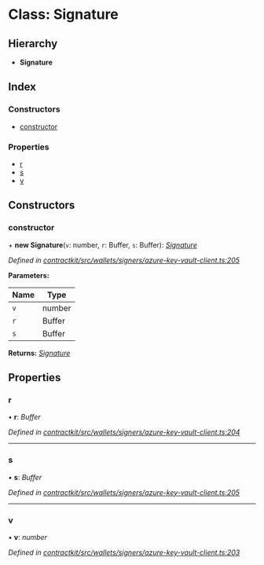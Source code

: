 # Class: Signature

## Hierarchy

* **Signature**

## Index

### Constructors

* [constructor](_contractkit_src_wallets_signers_azure_key_vault_client_.signature.md#constructor)

### Properties

* [r](_contractkit_src_wallets_signers_azure_key_vault_client_.signature.md#r)
* [s](_contractkit_src_wallets_signers_azure_key_vault_client_.signature.md#s)
* [v](_contractkit_src_wallets_signers_azure_key_vault_client_.signature.md#v)

## Constructors

###  constructor

\+ **new Signature**(`v`: number, `r`: Buffer, `s`: Buffer): *[Signature](_contractkit_src_wallets_signers_azure_key_vault_client_.signature.md)*

*Defined in [contractkit/src/wallets/signers/azure-key-vault-client.ts:205](https://github.com/celo-org/celo-monorepo/blob/master/packages/contractkit/src/wallets/signers/azure-key-vault-client.ts#L205)*

**Parameters:**

Name | Type |
------ | ------ |
`v` | number |
`r` | Buffer |
`s` | Buffer |

**Returns:** *[Signature](_contractkit_src_wallets_signers_azure_key_vault_client_.signature.md)*

## Properties

###  r

• **r**: *Buffer*

*Defined in [contractkit/src/wallets/signers/azure-key-vault-client.ts:204](https://github.com/celo-org/celo-monorepo/blob/master/packages/contractkit/src/wallets/signers/azure-key-vault-client.ts#L204)*

___

###  s

• **s**: *Buffer*

*Defined in [contractkit/src/wallets/signers/azure-key-vault-client.ts:205](https://github.com/celo-org/celo-monorepo/blob/master/packages/contractkit/src/wallets/signers/azure-key-vault-client.ts#L205)*

___

###  v

• **v**: *number*

*Defined in [contractkit/src/wallets/signers/azure-key-vault-client.ts:203](https://github.com/celo-org/celo-monorepo/blob/master/packages/contractkit/src/wallets/signers/azure-key-vault-client.ts#L203)*
